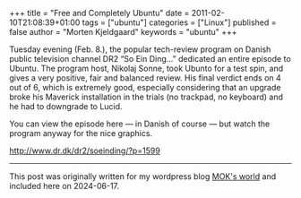 +++
title = "Free and Completely Ubuntu"
date = 2011-02-10T21:08:39+01:00
tags = ["ubuntu"]
categories = ["Linux"]
published = false
author = "Morten Kjeldgaard"
keywords = "ubuntu"
+++

Tuesday evening (Feb. 8.), the popular tech-review program on Danish
public television channel DR2 “So Ein Ding…” dedicated an entire
episode to Ubuntu. The program host, Nikolaj Sonne, took Ubunto for a
test spin, and gives a very positive, fair and balanced review. His
final verdict ends on 4 out of 6, which is extremely good, especially
considering that an upgrade broke his Maverick installation in the
trials (no trackpad, no keyboard) and he had to downgrade to Lucid.

You can view the episode here — in Danish of course — but watch the
program anyway for the nice graphics.

﻿http://www.dr.dk/dr2/soeinding/?p=1599

---

This post was originally written for my wordpress blog [MOK's world][moks-world] and included here on 2024-06-17.

[moks-world]: https://mok0.wordpress.com/2011/02/10/free-and-completely-ubuntu/
